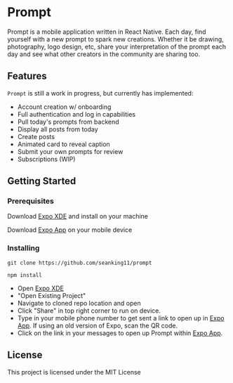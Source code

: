 # Prompt

Prompt is a mobile application written in React Native. Each day, find yourself with a new prompt to spark new creations. Whether it be drawing, photography, logo design, etc, share your interpretation of the prompt each day and see what other creators in the community are sharing too.

## Features

`Prompt` is still a work in progress, but currently has implemented:
 - Account creation w/ onboarding
 - Full authentication and log in capabilities
 - Pull today's prompts from backend
 - Display all posts from today
 - Create posts
 - Animated card to reveal caption
 - Submit your own prompts for review
 - Subscriptions (WIP)

## Getting Started

### Prerequisites

Download [Expo XDE](https://github.com/expo/xde/releases) and install on your machine

Download [Expo App](https://itunes.apple.com/us/app/expo-client/id982107779?mt=8) on your mobile device

### Installing

```
git clone https://github.com/seanking11/prompt
```

```
npm install
```

* Open [Expo XDE](https://github.com/expo/xde/releases)
* "Open Existing Project"
* Navigate to cloned repo location and open
* Click "Share" in top right corner to run on device.
* Type in your mobile phone number to get sent a link to open up in [Expo App](https://itunes.apple.com/us/app/expo-client/id982107779?mt=8). If using an old version of Expo, scan the QR code.
* Click on the link in your messages to open up Prompt within [Expo App](https://itunes.apple.com/us/app/expo-client/id982107779?mt=8).

## License

This project is licensed under the MIT License
